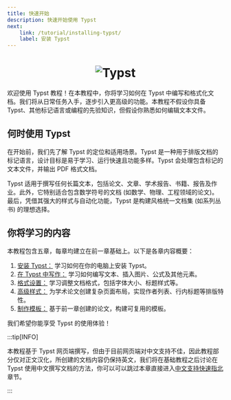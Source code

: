 ```yaml
---
title: 快速开始
description: 快速开始使用 Typst
next:
    link: /tutorial/installing-typst/
    label: 安装 Typst
---
```


<h1 align="center">
  <img alt="Typst" src="https://user-images.githubusercontent.com/17899797/226108480-722b770e-6313-40d7-84f2-26bebb55a281.png">
</h1>


欢迎使用 Typst 教程！在本教程中，你将学习如何在 Typst 中编写和格式化文档。我们将从日常任务入手，逐步引入更高级的功能。本教程不假设你具备 Typst、其他标记语言或编程的先验知识，但假设你熟悉如何编辑文本文件。

## 何时使用 Typst

在开始前，我们先了解 Typst 的定位和适用场景。Typst 是一种用于排版文档的标记语言，设计目标是易于学习、运行快速且功能多样。Typst 会处理包含标记的文本文件，并输出 PDF 格式文档。

Typst 适用于撰写任何长篇文本，包括论文、文章、学术报告、书籍、报告及作业。此外，它特别适合包含数学符号的文档 (如数学、物理、工程领域的论文)。最后，凭借其强大的样式与自动化功能，Typst 是构建风格统一文档集 (如系列丛书) 的理想选择。

## 你将学习的内容

本教程包含五章，每章均建立在前一章基础上。以下是各章内容概要：

1. [安装 Typst：](/tutorial/1-installing-typst) 学习如何在你的电脑上安装 Typst。
2. [在 Typst 中写作：](/tutorial/2-writing-in-typst) 学习如何编写文本、插入图片、公式及其他元素。
3. [格式设置：](/tutorial/3-formatting) 学习调整文档格式，包括字体大小、标题样式等。
4. [高级样式：](/tutorial/4-advanced-styling) 为学术论文创建复杂页面布局，实现作者列表、行内标题等排版特性。
5. [制作模板：](/tutorial/5-making-a-template) 基于前一章创建的论文，构建可复用的模板。

我们希望你能享受 Typst 的使用体验！

:::tip[INFO]

本教程基于 Typst 网页端撰写，但由于目前网页端对中文支持不佳，因此教程部分仅对正文汉化，所创建的文档内容仍保持英文，我们将在基础教程之后讨论在 Typst 使用中文撰写文档的方法，你可以可以跳过本章直接进入[中文支持快速指北](/chinese-support/)章节。

:::